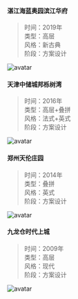 #### 湛江海蓝奥园滨江华府  
> 时间：2019年  
> 类型：高层  
> 风格：新古典  
> 阶段：方案设计  
 
![avatar](project/zhanjiang.jpg)   

#### 天津中储城邦栎树湾  
> 时间：2016年  
> 类型：高层+叠拼  
> 风格：法式+英式  
> 阶段：方案设计   

![avatar](project/zhongchu.jpg)  

#### 郑州天伦庄园  
> 时间：2014年  
> 类型：叠拼  
> 风格：英式  
> 阶段：方案设计   

![avatar](project/tianlun.jpg)  

#### 九龙仓时代上城  
> 时间：2009年  
> 类型：高层  
> 风格：现代  
> 阶段：方案设计   

![avatar](project/jiulongcang.jpg)
